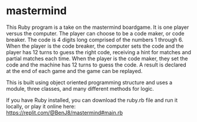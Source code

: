 # mastermind
This Ruby program is a take on the mastermind boardgame. It is one player versus the computer. The player can choose to be a code maker, or code breaker. The code is 4 digits long comprised of the numbers 1 through 6. When the player is the code breaker, the computer sets the code and the player has 12 turns to guess the right code, receiving a hint for matches and partial matches each time. When the player is the code maker, they set the code and the machine has 12 turns to guess the code. A result is declared at the end of each game and the game can be replayed. 

This is built using object oriented programming structure and uses a module, three classes, and many different methods for logic. 

If you have Ruby installed, you can download the ruby.rb file and run it locally, or play it online here: https://replit.com/@BenJ8/mastermind#main.rb  
